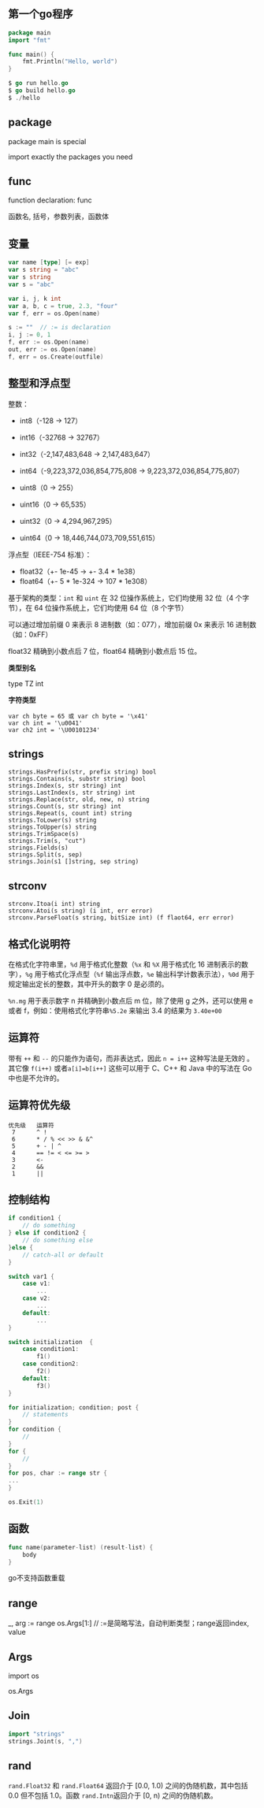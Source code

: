 ## 第一个go程序

```go
package main
import "fmt"

func main() {
    fmt.Println("Hello, world")
}

$ go run hello.go
$ go build hello.go
$ ./hello
```

## package

package main is special

import exactly the packages you need

## func

function declaration: func

函数名, 括号，参数列表，函数体

## 变量

```go
var name [type] [= exp]
var s string = "abc"
var s string
var s = "abc"

var i, j, k int
var a, b, c = true, 2.3, "four"
var f, err = os.Open(name)

s := ""  // := is declaration
i, j := 0, 1
f, err := os.Open(name)
out, err := os.Open(name)
f, err = os.Create(outfile)


```

## 整型和浮点型

整数：

- int8（-128 -> 127）

- int16（-32768 -> 32767）

- int32（-2,147,483,648 -> 2,147,483,647）

- int64（-9,223,372,036,854,775,808 -> 9,223,372,036,854,775,807）

- uint8（0 -> 255）

- uint16（0 -> 65,535）

- uint32（0 -> 4,294,967,295）

- uint64（0 -> 18,446,744,073,709,551,615）

  

浮点型（IEEE-754 标准）：

- float32（+- 1e-45 -> +- 3.4 * 1e38）
- float64（+- 5 * 1e-324 -> 107 * 1e308）

基于架构的类型：`int` 和 `uint` 在 32 位操作系统上，它们均使用 32 位（4 个字节），在 64 位操作系统上，它们均使用 64 位（8 个字节） 

可以通过增加前缀 0 来表示 8 进制数（如：077），增加前缀 0x 来表示 16 进制数（如：0xFF） 

float32 精确到小数点后 7 位，float64 精确到小数点后 15 位。 

**类型别名**

type TZ int

**字符类型**

```
var ch byte = 65 或 var ch byte = '\x41'
var ch int = '\u0041'
var ch2 int = '\U00101234'
```

## strings

```
strings.HasPrefix(str, prefix string) bool
strings.Contains(s, substr string) bool
strings.Index(s, str string) int
strings.LastIndex(s, str string) int
strings.Replace(str, old, new, n) string
strings.Count(s, str string) int
strings.Repeat(s, count int) string
strings.ToLower(s) string
strings.ToUpper(s) string
strings.TrimSpace(s)
strings.Trim(s, "cut")
strings.Fields(s)
strings.Split(s, sep)
strings.Join(s1 []string, sep string)
```

## strconv

```
strconv.Itoa(i int) string
strconv.Atoi(s string) (i int, err error)
strconv.ParseFloat(s string, bitSize int) (f flaot64, err error)
```



## 格式化说明符

在格式化字符串里，`%d` 用于格式化整数（`%x` 和 `%X` 用于格式化 16 进制表示的数字），`%g` 用于格式化浮点型（`%f` 输出浮点数，`%e` 输出科学计数表示法），`%0d` 用于规定输出定长的整数，其中开头的数字 0 是必须的。

`%n.mg` 用于表示数字 n 并精确到小数点后 m 位，除了使用 g 之外，还可以使用 e 或者 f，例如：使用格式化字符串`%5.2e` 来输出 3.4 的结果为 `3.40e+00`

## 运算符

带有 `++` 和 `--` 的只能作为语句，而非表达式，因此 `n = i++` 这种写法是无效的 。其它像 `f(i++)` 或者`a[i]=b[i++]` 这些可以用于 C、C++ 和 Java 中的写法在 Go 中也是不允许的。 

## 运算符优先级

```
优先级   运算符
 7      ^ !
 6      * / % << >> & &^
 5      + - | ^
 4      == != < <= >= >
 3      <-
 2      &&
 1      ||
```

## 控制结构

```go
if condition1 {
    // do something 
} else if condition2 {
    // do something else    
}else {
    // catch-all or default
}

switch var1 {
    case v1:
        ...
    case v2:
        ...
    default:
    	...    
}

switch initialization  {
    case condition1:
        f1()
    case condition2:
        f2()
    default:
        f3()
}

for initialization; condition; post {
    // statements
}
for condition {
    //
}
for {
    //
}
for pos, char := range str {
...
}

os.Exit(1)
```

## 函数

```go
func name(parameter-list) (result-list) {
    body
}
```

go不支持函数重载

## range

_, arg := range os.Args[1:]  // :=是简略写法，自动判断类型；range返回index, value

## Args

import os

os.Args

## Join

```go
import "strings"
strings.Joint(s, ",")
```

## rand

`rand.Float32` 和 `rand.Float64` 返回介于 [0.0, 1.0) 之间的伪随机数，其中包括 0.0 但不包括 1.0。函数 `rand.Intn`返回介于 [0, n) 之间的伪随机数。 
